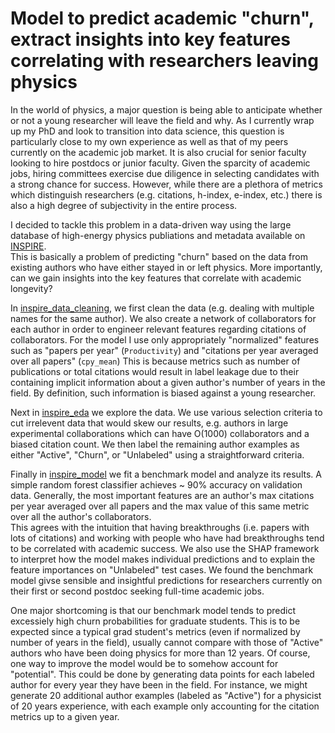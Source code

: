# Model to predict academic "churn", extract insights into key features correlating with researchers leaving physics

In the world of physics, a major question is being able to anticipate whether or not a young researcher will leave the field and why. 
As I currently wrap up my PhD and look to transition into data science, this question is particularly close to my own experience as well as that of my peers currently on the academic job market.
It is also crucial for senior faculty looking to hire postdocs or junior faculty. 
Given the sparcity of academic jobs, hiring committees exercise due diligence in selecting candidates with a strong chance for success. 
However, while there are a plethora of metrics which distinguish researchers (e.g. citations, h-index, e-index, etc.) there is also a high degree of subjectivity in the entire process. 

I decided to tackle this problem in a data-driven way using the large database of high-energy physics publiations and metadata available on [INSPIRE](https://www.inspirehep.net).  
This is basically a problem of predicting "churn" based on the data from existing authors who have either stayed in or left physics. 
More importantly, can we gain insights into the key features that correlate with academic longevity? 

In [inspire_data_cleaning](https://nbviewer.jupyter.org/github/vijayoct27/physics-churn/blob/master/inspire_data_cleaning.ipynb), we first clean the data (e.g. dealing with multiple names for the same author). 
We also create a network of collaborators for each author in order to engineer relevant features regarding citations of collaborators. 
For the model I use only appropriately "normalized" features such as "papers per year" (`Productivity`) and "citations per year averaged over all papers" (`cpy_mean`)
This is because metrics such as number of publications or total citations would result in label leakage due to their containing implicit information about a given author's number of years in the field. 
By definition, such information is biased against a young researcher. 

Next in [inspire_eda](https://nbviewer.jupyter.org/github/vijayoct27/physics-churn/blob/master/inspire_eda.ipynb) we explore the data. 
We use various selection criteria to cut irrelevent data that would skew our results, e.g. authors in large experimental collaborations which can have O(1000) collaborators and a biased citation count. 
We then label the remaining author examples as either "Active", "Churn", or "Unlabeled" using a straightforward criteria. 

Finally in [inspire_model](https://nbviewer.jupyter.org/github/vijayoct27/physics-churn/blob/master/inspire_model.ipynb) we fit a benchmark model and analyze its results. 
A simple random forest classifier achieves ~ 90% accuracy on validation data. 
Generally, the most important features are an author's max citations per year averaged over all papers and the max value of this same metric over all the author's collaborators.  
This agrees with the intuition that having breakthroughs (i.e. papers with lots of citations) and working with people who have had breakthroughs tend to be correlated with academic success. 
We also use the SHAP framework to interpret how the model makes individual predictions and to explain the feature importances on "Unlabeled" test cases. 
We found the benchmark model givse sensible and insightful predictions for researchers currently on their first or second postdoc seeking full-time academic jobs. 

One major shortcoming is that our benchmark model tends to predict excessiely high churn probabilities for graduate students. 
This is to be expected since a typical grad student's metrics (even if normalized by number of years in the field), usually cannot compare with those of "Active" authors who have been doing physics for more than 12 years.
Of course, one way to improve the model would be to somehow account for "potential".
This could be done by generating data points for each labeled author for every year they have been in the field. 
For instance, we might generate 20 additional author examples (labeled as "Active") for a physicist of 20 years experience, with each example only accounting for the citation metrics up to a given year.

